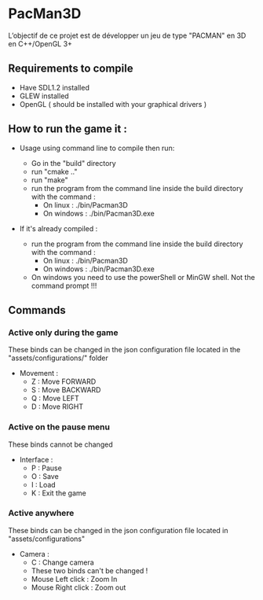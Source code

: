 # PacMan3D
L’objectif de ce projet est de développer un jeu de type "PACMAN" en 3D en C++/OpenGL 3+

## Requirements to compile
* Have SDL1.2 installed
* GLEW installed
* OpenGL ( should be installed with your graphical drivers )


## How to run the game it :

* Usage using command line to compile then run: 
  * Go in the "build" directory
  * run "cmake .."
  * run "make"
  * run the program from the command line inside the build directory with the command :
    * On linux : ./bin/Pacman3D
    * On windows : ./bin/Pacman3D.exe
    
* If it's already compiled :
  * run the program from the command line inside the build directory with the command :
    * On linux : ./bin/Pacman3D
    * On windows : ./bin/Pacman3D.exe 
  * On windows you need to use the powerShell or MinGW shell. Not the command prompt !!!
## Commands 

### Active only during the game
These binds can be changed in the json configuration file located in the "assets/configurations/" folder

  * Movement :
    * Z : Move FORWARD
    * S : Move BACKWARD
    * Q : Move LEFT
    * D : Move RIGHT
    
### Active on the pause menu
These binds cannot be changed 

  * Interface :
    * P : Pause
    * O : Save
    * I : Load
    * K : Exit the game
    
### Active anywhere
These binds can be changed in the json configuration file located in "assets/configurations"

  * Camera : 
    * C : Change camera
    * These two binds can't be changed !
    * Mouse Left click : Zoom In
    * Mouse Right click : Zoom out    

